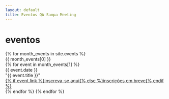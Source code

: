 ```yaml
---
layout: default
title: Eventos QA Sampa Meeting
---
```


<div class="events">
  <h1 class="pageTitle">eventos</h1>
  <div class="events-content">
    {% for month_events in site.events %}
      <div class="title">
        <div>{{ month_events[0] }}</div>
      </div>
      {% for event in month_events[1] %}
        <div class="description">
          {{ event.date }}<br/>
          "{{ event.title }}"
        </div>
        <div class="event-link">
          <a href="{{ event.link }}" {% if event.link %}target="_blank"{% endif %}>{% if event.link %}inscreva-se aqui{% else %}inscrições em breve{% endif %}</a>
        </div>
      {% endfor %}
    {% endfor %}
  </div>
</div>
